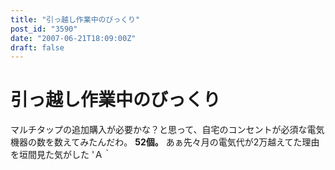 ```yaml
---
title: "引っ越し作業中のびっくり"
post_id: "3590"
date: "2007-06-21T18:09:00Z"
draft: false
---
```


# 引っ越し作業中のびっくり

マルチタップの追加購入が必要かな？と思って、自宅のコンセントが必須な電気機器の数を数えてみたんだわ。 **52個。** あぁ先々月の電気代が2万越えてた理由を垣間見た気がした 'Ａ｀
